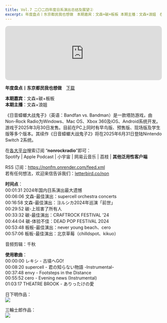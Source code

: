 ```yaml
---
title: Vol.7 二〇二四年度日系演出总结及展望②
excerpt: 年度盘点丨东京都民我也想做　本期嘉宾：文森+碳+板板 本期主播：文森+浪姐　在各大平台搜索订阅 “nonrockradio”即可
---
```


<iframe allow="autoplay *; encrypted-media *; fullscreen *; clipboard-write" frameborder="0" height="175" style="width:100%;max-width:660px;overflow:hidden;border-radius:10px;" sandbox="allow-forms allow-popups allow-same-origin allow-scripts allow-storage-access-by-user-activation allow-top-navigation-by-user-activation" src="https://embed.podcasts.apple.com/cn/podcast/id1630413360?i=1000701439659"></iframe>  

**年度盘点丨东京都民我也想做**　[下载](https://dts.podtrac.com/redirect.mp3/baabao-episode-stream-set.s3.amazonaws.com/a45c61c867394f7e948f1b9fca2ecdf5--202503301159421743335982.mp3)  
  
**本期嘉宾**：文森+碳+板板  
**本期主播**：文森+浪姐  
  
《日音蟑螂大战鬼子》（英语：Bandfan vs. Bandman）是一款塔防游戏，由Non-Rock Radio为Windows、Mac OS、Xbox 360及iOS、Android系统开发。游戏于2025年3月30日发售。目前在PC上同时有早鸟版、预售版、现场版及学生版等多个版本。其续作《日音蟑螂大战鬼子2》将在2025年6月31日登陆Nintendo Switch 2系统。  
  
在[各大平台](https://nonfm.onrender.com/)搜索订阅 “**nonrockradio**”即可：  
Spotify | Apple Podcast | 小宇宙 | 网易云音乐 | 荔枝 | **其他泛用性客户端**  
  
RSS 订阅：https://nonfm.onrender.com/feed.xml  
若有任何想法，欢迎来信告诉我们：[letterbird.co/non](https://letterbird.co/non)  
  
**时间点**：  
00:01:31 2024年国内日系演出最大遗憾  
00:06:06 文森-最佳演出：supercell orchestra concerts  
00:16:58 文森-最佳演出：ヨルシカ2024年巡演「前世」  
00:29:52 碳-上班害了所有人  
00:33:32 碳-最佳演出：CRAFTROCK FESTIVAL '24  
00:44:04 碳-体验不佳：DEAD POP FESTiVAL 2024  
00:53:48 板板-最佳演出：never young beach、cero  
00:57:06 板板-最佳演出：北京草莓（chilldspot、kikuo）  
  
音频剪辑：千秋  
  
**使用歌曲**：  
00:00:00 レキシ - 古墳へGO!  
00:08:20 supercell - 君の知らない物語 -Instrumental-  
00:37:48 envy - Footsteps in the Distance  
00:55:52 cero - Evening news (Instrumental)  
01:03:17 THEATRE BROOK - ありったけの愛  
  
日下明作品：  
![](https://i1.wp.com/raw.githubusercontent.com/nonfm/blog/master/img/07-2.jpg)  
  
三輪士郎作品：  
![](https://i1.wp.com/raw.githubusercontent.com/nonfm/blog/master/img/07-1.jpg)
